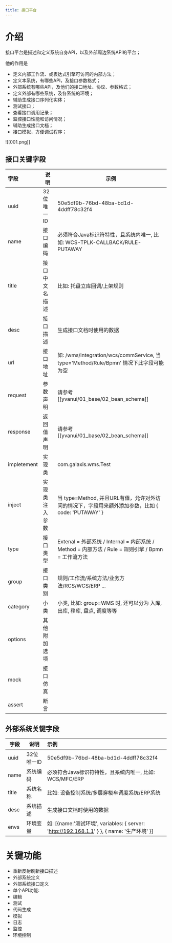```yaml
---
title: 接口平台
---
```


# 介绍

接口平台是描述和定义系统自身API，以及外部周边系统API的平台；

他的作用是

* 定义内部工作流、或表达式引擎可访问的内部方法；
* 定义本系统，有哪些API，及接口参数格式；
* 外部系统有哪些API，及他们的接口地址、协议、参数格式；
* 定义外部有哪些系统，及各系统的环境；
* 辅助生成接口序列化实体；
* 测试接口；
* 查看接口调用记录；
* 监控接口性能和访问情况；
* 辅助生成接口文档；
* 接口模拟，方便调试程序；

![[001.png]]

## 接口关键字段

| 字段          | 说明      | 示例                                                                            |
|:------------|---------|-------------------------------------------------------------------------------|
| uuid        | 32位唯一ID | 50e5df9b-76bd-48ba-bd1d-4ddff78c32f4                                          |
| name        | 接口编码    | 必须符合Java标识符特性，且系统内唯一, 比如: WCS-TPLK-CALLBACK/RULE-PUTAWAY                      |
| title       | 接口中文名描述 | 比如: 托盘立库回调/上架规则                                                               |
| desc        | 接口描述    | 生成接口文档时使用的数据                                                                  |
| url         | 接口地址    | 如: /wms/integration/wcs/commService, 当 type='Method/Rule/Bpmn' 情况下此字段可能为空     |
| request     | 参数声明    | 请参考 [[yvanui/01_base/02_bean_schema]]                                         |
| response    | 返回值声明   | 请参考 [[yvanui/01_base/02_bean_schema]]                                         |
| impletement | 实现类     | com.galaxis.wms.Test                                                          |
| inject      | 实现类注入参数 | 当 type=Method, 并且URL有值，允许对外访问的情况下，字段用来额外添加参数，比如 { code: 'PUTAWAY' }           |
| type        | 接口类型    | Extenal = 外部系统 / Internal = 内部系统 / Method = 内部方法 / Rule = 规则引擎 / Bpmn = 工作流方法 |
| group       | 接口类别    | 规则/工作流/系统方法/业务方法/RCS/WCS/ERP ...                                              |
| category    | 小类      | 小类, 比如: group=WMS 时, 还可以分为 入库, 出库, 移库, 盘点, 调度等等                               |
| options     | 其他附加选项  |                                                                               |
| mock        | 接口仿真    |                                                                               |
| assert      | 断言      |                                                                               |

## 外部系统关键字段

| 字段    | 说明      | 示例                                                                                     |
|-------|---------|:---------------------------------------------------------------------------------------|
| uuid  | 32位唯一ID | 50e5df9b-76bd-48ba-bd1d-4ddff78c32f4                                                   |
| name  | 系统编码    | 必须符合Java标识符特性，且系统内唯一, 比如: WCS/MFC/ERP                                                  |
| title | 系统名称    | 比如: 设备控制系统/多层穿梭车调度系统/ERP系统                                                             |
| desc  | 系统描述    | 生成接口文档时使用的数据                                                                           |
| envs  | 环境变量    | 如:  \[{name:'测试环境', variables: { server: '<http://192.168.1.1>' } }, { name: '生产环境' }] |

# 关键功能

- 重新反射刷新接口描述
- 外部系统定义
- 外部系统接口定义
- 单个API功能:
- 编辑
- 测试
- 代码生成
- 模拟
- 日志
- 监控
- 环境控制